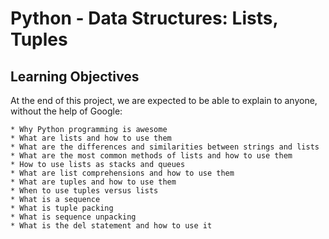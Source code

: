 
# Python - Data Structures: Lists, Tuples

## Learning Objectives

At the end of this project, we are expected to be able to explain to anyone, without the help of Google:

    * Why Python programming is awesome
    * What are lists and how to use them
    * What are the differences and similarities between strings and lists
    * What are the most common methods of lists and how to use them
    * How to use lists as stacks and queues
    * What are list comprehensions and how to use them
    * What are tuples and how to use them
    * When to use tuples versus lists
    * What is a sequence
    * What is tuple packing
    * What is sequence unpacking
    * What is the del statement and how to use it
